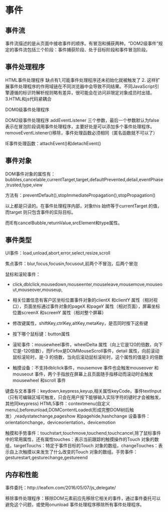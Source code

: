 # 事件

## 事件流

事件流描述的是从页面中接收事件的顺序。有冒泡和捕获两种。“DOM2级事件”规定的事件流包括三个阶段：事件捕获阶段、处于目标阶段和事件冒泡阶段。

## 事件处理程序

HTML事件处理程序 缺点有1,可能事件处理程序还未初始化就被触发了 2. 这样扩展事件处理程序的作用域链在不同浏览器中会导致不同结果。不同JavaScript引擎遵循的标识符解析规则略有差异，很可能会在访问非限定对象成员时出错。3.HTML和js代码紧耦合

DOM0级事件处理程序

DOM2级事件处理程序 addEventListener 三个参数，最后一个参数默认为false表示在冒泡阶段调用事件处理程序，主要好处是可以添加多个事件处理程序。removeEventListener\(\)移除，事件处理函数必须相同（匿名函数就不可以了）

IE事件处理函数：attachEvent\(\)和detachEvent\(\)

## 事件对象

DOM事件对象的属性有：bubbles,cancelable,currentTarget,target,defaultPrevented,detail,eventPhase,trusted,type,view

方法有：preventDefault\(\),stopImmediatePropagation\(\),stopPropagation\(\)

以上都是只读的。在事件处理程序内部，对象this 始终等于currentTarget 的值，而target 则只包含事件的实际目标。

而IE有cancelBubble,returnValue,srcElement和type属性。

## 事件类型

UI事件：load,unload,abort,error,select,resize,scroll

焦点事件：blur,focus,focusin,focusout,前两个不冒泡，后两个冒泡

鼠标和滚轮事件： 

* click,dblclick,mousedown,mouseenter,mouseleave,mousemove,mouseout,mouseover,mouseup,

* 相关位置信息有客户区坐标位置事件对象的clientX 和clientY 属性（相对视口），页面坐标通过事件对象的pageX 和pageY 属性（相对页面），屏幕坐标位置screenX 和screenY 属性（相对整个屏幕）

* 修改键属性，shiftKey,ctrlKey,altKey,metaKey，是否同时按下这些键

* 按下哪个鼠标键：button属性
* 滚轮事件：mousewheel事件，wheelDelta 属性（向上它是120的倍数，向下它是-120倍数），而Firfox是DOMMouseScroll事件，detail 属性，向前滚动鼠标滚轮时，是-3 的倍数，当向后滚动鼠标滚轮时，这个属性的值是3 的倍数
* 触摸设备：不支持dblclick事件，mousemove 事件也会触发mouseover 和mouseout 事件，两个手指放在屏幕上且页面随手指移动而滚动时会触发mousewheel 和scroll 事件

键盘与文本事件：keydown,keypress,keyup,相关属性keyCode，事件textInput（只有可编辑区域可触发，只会在用户按下能够输入实际字符的键时才会被触发，其他同keypress\)
HTML5事件：contextmenu\(自定义menu\),beforeunload,DOMContentLoaded\(形成完整DOM树后触发）,readystatechange,pageshow 和pagehide,hashchange
设备事件：orientationchange，deviceorientation，devicemotion

触摸和手势事件：touchstart,touchmove,touchend,touchcancel,除了鼠标事件中的常用属性，还有属性touches：表示当前跟踪的触摸操作的Touch 对象的数组，targetTouchs：特定于事件目标的Touch 对象的数组，changeTouches：表示自上次触摸以来发生了什么改变的Touch 对象的数组。手势事件：gesturestart,gesturechange,gestureend

## 内存和性能

事件委托：http:\/\/leafxm.com\/2016\/05\/07\/js\_delegate\/

移除事件处理程序：移除DOM元素前应先移除它相关的事件，通过事件委托可以避免这个问题，或使用onunload 事件处理程序移除所有事件处理程序。



